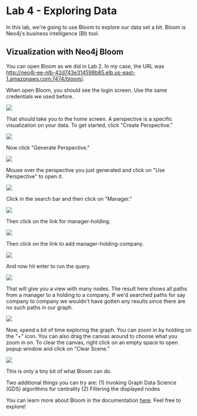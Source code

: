 # Lab 4 - Exploring Data
In this lab, we're going to use Bloom to explore our data set a bit.  Bloom is Neo4j's business intelligence (BI) tool.

## Vizualization with Neo4j Bloom
You can open Bloom as we did in Lab 2.  In my case, the URL was http://neo4j-ee-nlb-42d743e314598b85.elb.us-east-1.amazonaws.com:7474/bloom/.  

When open Bloom, you should see the login screen.  Use the same credentials we used before.

![](images/01-login.png)

That should take you to the home screen.  A perspective is a specific visualization on your data.  To get started, click "Create Perspective."

![](images/02-home.png)

Now click "Generate Perspective."

![](images/03-generate.png)

Mouse over the perspective you just generated and click on "Use Perspective" to open it.

![](images/04-newperspective.png)

Click in the search bar and then click on "Manager."

![](images/05-perspective.png)

Then click on the link for manager-holding.

![](images/06-manager.png)

Then click on the link to add manager-holding-company.

![](images/07-holding.png)

And now hit enter to run the query.

![](images/08-company.png)

That will give you a view with many nodes.  The result here shows all paths from a manager to a holding to a company.  If we'd searched paths for say company to company we wouldn't have gotten any results since there are no such paths in our graph.

![](images/09-result.png)

Now, spend a bit of time exploring the graph.  You can zoom in by holding on the "+" icon.  You can also drag the canvas around to choose what you zoom in on. To clear the canvas, right click on an empty space to open popup window and click on "Clear Scene."

![](images/10-explore.png)

This is only a tiny bit of what Bloom can do.  

Two additional things you can try are:
(1) Invoking Graph Data Science (GDS) algorithms for centrality
(2) Filtering the displayed nodes

You can learn more about Bloom in the documentation [here](https://neo4j.com/docs/bloom-user-guide/current/bloom-tutorial/).  Feel free to explore!

